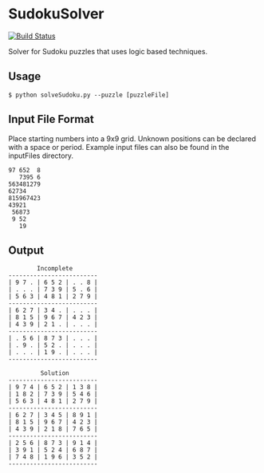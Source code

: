 SudokuSolver
============
[![Build Status](https://travis-ci.org/dlomelin/SudokuSolver.svg?branch=master)](https://travis-ci.org/dlomelin/SudokuSolver)

Solver for Sudoku puzzles that uses logic based techniques.

## Usage

```
$ python solveSudoku.py --puzzle [puzzleFile]
```

## Input File Format

Place starting numbers into a 9x9 grid.  Unknown positions can be declared with a space or period.
Example input files can also be found in the inputFiles directory.

```
97 652  8
   7395 6
563481279
62734    
815967423
43921    
 56873   
 9 52    
   19    
```

## Output

```
        Incomplete       
-------------------------
| 9 7 . | 6 5 2 | . . 8 | 
| . . . | 7 3 9 | 5 . 6 | 
| 5 6 3 | 4 8 1 | 2 7 9 | 
-------------------------
| 6 2 7 | 3 4 . | . . . | 
| 8 1 5 | 9 6 7 | 4 2 3 | 
| 4 3 9 | 2 1 . | . . . | 
-------------------------
| . 5 6 | 8 7 3 | . . . | 
| . 9 . | 5 2 . | . . . | 
| . . . | 1 9 . | . . . | 
-------------------------

         Solution        
-------------------------
| 9 7 4 | 6 5 2 | 1 3 8 | 
| 1 8 2 | 7 3 9 | 5 4 6 | 
| 5 6 3 | 4 8 1 | 2 7 9 | 
-------------------------
| 6 2 7 | 3 4 5 | 8 9 1 | 
| 8 1 5 | 9 6 7 | 4 2 3 | 
| 4 3 9 | 2 1 8 | 7 6 5 | 
-------------------------
| 2 5 6 | 8 7 3 | 9 1 4 | 
| 3 9 1 | 5 2 4 | 6 8 7 | 
| 7 4 8 | 1 9 6 | 3 5 2 | 
-------------------------
```

